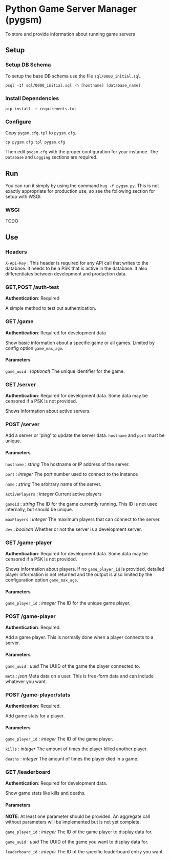 # Python Game Server Manager (pygsm)

To store and provide information about running game servers

## Setup

### Setup DB Schema

To setup the base DB schema use the file `sql/0000_initial.sql`.

```
psql -1f sql/0000_initial.sql -h [hostname] [database_name]
````

### Install Dependencies 

`pip install -r requirements.txt`

### Configure

Copy `pygsm.cfg.tpl` to `pygsm.cfg`.  

```
cp pygsm.cfg.tpl pygsm.cfg
```

Then edit `pygsm.cfg` with the proper configuration for your instance.  The `Database` and `Logging` sections are required.

## Run

You can run it simply by using the command `hug -f pygsm.py`.  This is not exactly appropriate for production use, so see the following section for setup with WSGI.

### WSGI 

TODO

## Use

### Headers

`X-Api-Key`
:  This header is required for any API call that writes to the database.  It needs to be a PSK that is active in the database.  It also differentiates between development and production data.

### GET,POST /auth-test

**Authentication**: Required

A simple method to test out authentication.

### GET /game

**Authentication**: Required for development data

Show basic information about a specific game or all games. Limited by config option `game_max_age`.

#### Parameters

`game_uuid` 
: (*optional*) The unique identifier for the game.

### GET /server

**Authentication**: Required for development data. Some data may be censored if a PSK is not provided.

Shows information about active servers.

### POST /server

Add a server or 'ping' to update the server data.  `hostname` and `port` must be unique.

#### Parameters

`hostname`
: *string* The hostname or IP address of the server.

`port`
: *integer* The port number used to connect to the instance

`name`
: *string* The arbitrary name of the server.

`activePlayers`
: *integer* Current active players

`gameid`
: *string* The ID for the game currently running.  This ID is not used internally, but should be unique.

`maxPlayers`
: *integer* The maximum players that can connect to the server.

`dev`
: *boolean* Whether or not the server is a development server.

### GET /game-player

**Authentication**: Required for development data. Some data may be censored if a PSK is not provided.

Shows information about players.  If no `game_player_id` is provided, detailed player information is not returned and the output is also limited by the configuration option `game_max_age`.

#### Parameters

`game_player_id`
: *integer* The ID for the unique game player.

### POST /game-player

**Authentication**: Required.

Add a game player.  This is normally done when a player connects to a server.

#### Parameters

`game_uuid`
: *uuid* The UUID of the game the player connected to.

`meta`
: *json* Meta data on a user.  This is free-form data and can include whatever you want.

### POST /game-player/stats

**Authentication**: Required.

Add game stats for a player.

#### Parameters

`game_player_id`
: *integer* The ID of the game player.

`kills`
: *integer* The amount of times the player killed another player.

`deaths`
: *integer* The amount of times the player died in a game.

### GET /leaderboard

**Authentication**: Required for development data. 

Show game stats like kills and deaths.

#### Parameters

**NOTE**: At least one parameter should be provided.  An aggregate call without parameters will be implemented but is not yet complete.

`game_player_id`
: *integer* The ID of the game player to display data for.

`game_uuid`
: *uuid* The UUID of the game you want to display data for.

`leaderboard_id`
: *integer* The ID of the specific leaderboard entry you want